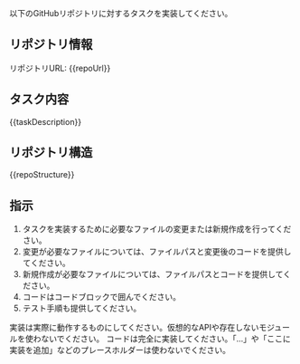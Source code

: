 以下のGitHubリポジトリに対するタスクを実装してください。

## リポジトリ情報
リポジトリURL: {{repoUrl}}

## タスク内容
{{taskDescription}}

## リポジトリ構造
{{repoStructure}}

## 指示
1. タスクを実装するために必要なファイルの変更または新規作成を行ってください。
2. 変更が必要なファイルについては、ファイルパスと変更後のコードを提供してください。
3. 新規作成が必要なファイルについては、ファイルパスとコードを提供してください。
4. コードはコードブロックで囲んでください。
5. テスト手順も提供してください。

実装は実際に動作するものにしてください。仮想的なAPIや存在しないモジュールを使わないでください。
コードは完全に実装してください。「...」や「ここに実装を追加」などのプレースホルダーは使わないでください。
